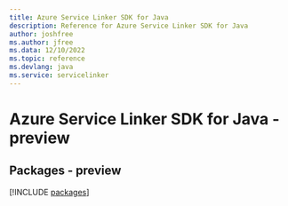 ```yaml
---
title: Azure Service Linker SDK for Java
description: Reference for Azure Service Linker SDK for Java
author: joshfree
ms.author: jfree
ms.data: 12/10/2022
ms.topic: reference
ms.devlang: java
ms.service: servicelinker
---
```

# Azure Service Linker SDK for Java - preview
## Packages - preview
[!INCLUDE [packages](service-linker-index.md)]